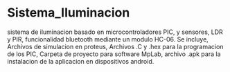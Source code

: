 # Sistema_Iluminacion
sistema de iluminacion basado en microcontroladores PIC, y sensores, LDR y PIR, funcionalidad bluetooth mediante un modulo HC-06.
Se incluye, Archivos de simulacion en proteus, Archivos .C y .hex para la programacion de los PIC, Carpeta de proyecto para software MpLab, archivo .apk para la instalacion de la aplicacion en dispositivos android.
